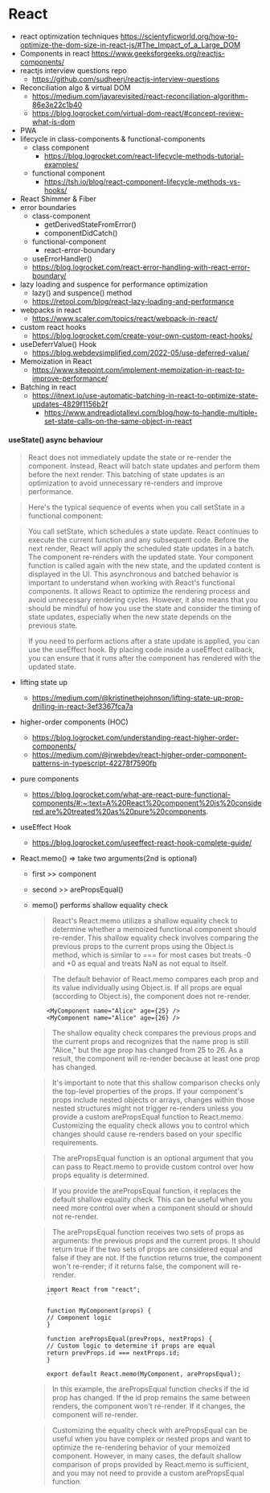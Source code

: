 # React
- react optimization techniques
    https://scientyficworld.org/how-to-optimize-the-dom-size-in-react-js/#The_Impact_of_a_Large_DOM
- Components in react 
  https://www.geeksforgeeks.org/reactjs-components/
- reactjs interview questions repo
  - https://github.com/sudheerj/reactjs-interview-questions
- Reconciliation algo & virtual DOM
  - https://medium.com/javarevisited/react-reconciliation-algorithm-86e3e22c1b40
  - https://blog.logrocket.com/virtual-dom-react/#concept-review-what-is-dom
- PWA
- lifecycle in class-components & functional-components
  - class component
    - https://blog.logrocket.com/react-lifecycle-methods-tutorial-examples/
  - functional component
    - https://tsh.io/blog/react-component-lifecycle-methods-vs-hooks/
- React Shimmer & Fiber
- error boundaries
  - class-component
    - getDerivedStateFromError()
    - componentDidCatch()
  - functional-component
    - react-error-boundary
  - useErrorHandler()
  - https://blog.logrocket.com/react-error-handling-with-react-error-boundary/
- lazy loading and suspence for performance optimization
  - lazy() and suspence() method
  - https://retool.com/blog/react-lazy-loading-and-performance
- webpacks in react
  - https://www.scaler.com/topics/react/webpack-in-react/
- custom react hooks
  - https://blog.logrocket.com/create-your-own-custom-react-hooks/
- useDeferrValue() Hook
  - https://blog.webdevsimplified.com/2022-05/use-deferred-value/
- Memoization in React
  - https://www.sitepoint.com/implement-memoization-in-react-to-improve-performance/
- Batching in react
  - https://itnext.io/use-automatic-batching-in-react-to-optimize-state-updates-4829f1156b2f
    - https://www.andreadiotallevi.com/blog/how-to-handle-multiple-set-state-calls-on-the-same-object-in-react

#### useState() async behaviour

> React does not immediately update the state or re-render the component. Instead, React will batch state updates and perform them before the next render. This batching of state updates is an optimization to avoid unnecessary re-renders and improve performance.

> Here's the typical sequence of events when you call setState in a functional component:

> You call setState, which schedules a state update.
> React continues to execute the current function and any subsequent code.
> Before the next render, React will apply the scheduled state updates in a batch.
> The component re-renders with the updated state.
> Your component function is called again with the new state, and the updated content is displayed in the UI.
> This asynchronous and batched behavior is important to understand when working with React's functional components. It allows React to optimize the rendering process and avoid unnecessary rendering cycles. However, it also means that you should be mindful of how you use the state and consider the timing of state updates, especially when the new state depends on the previous state.

> If you need to perform actions after a state update is applied, you can use the useEffect hook. By placing code inside a useEffect callback, you can ensure that it runs after the component has rendered with the updated state.

- lifting state up
  - https://medium.com/@kristinethejohnson/lifting-state-up-prop-drilling-in-react-3ef3367fca7a
- higher-order components (HOC)
  - https://blog.logrocket.com/understanding-react-higher-order-components/
  - https://medium.com/@jrwebdev/react-higher-order-component-patterns-in-typescript-42278f7590fb
- pure components
  - https://blog.logrocket.com/what-are-react-pure-functional-components/#:~:text=A%20React%20component%20is%20considered,are%20treated%20as%20pure%20components.
- useEffect Hook
  - https://blog.logrocket.com/useeffect-react-hook-complete-guide/
- React.memo() => take two arguments(2nd is optional)

  - first >> component
  - second >> arePropsEqual()
  - memo() performs shallow equality check

    > React's React.memo utilizes a shallow equality check to determine whether a memoized functional component should re-render. This shallow equality check involves comparing the previous props to the current props using the Object.is method, which is similar to === for most cases but treats -0 and +0 as equal and treats NaN as not equal to itself.

    > The default behavior of React.memo compares each prop and its value individually using Object.is. If all props are equal (according to Object.is), the component does not re-render.

    ```
        <MyComponent name="Alice" age={25} />
        <MyComponent name="Alice" age={26} />
    ```

    > The shallow equality check compares the previous props and the current props and recognizes that the name prop is still "Alice," but the age prop has changed from 25 to 26. As a result, the component will re-render because at least one prop has changed.

    > It's important to note that this shallow comparison checks only the top-level properties of the props. If your component's props include nested objects or arrays, changes within those nested structures might not trigger re-renders unless you provide a custom arePropsEqual function to React.memo. Customizing the equality check allows you to control which changes should cause re-renders based on your specific requirements.

    > The arePropsEqual function is an optional argument that you can pass to React.memo to provide custom control over how props equality is determined.

    > If you provide the arePropsEqual function, it replaces the default shallow equality check. This can be useful when you need more control over when a component should or should not re-render.

    > The arePropsEqual function receives two sets of props as arguments: the previous props and the current props. It should return true if the two sets of props are considered equal and false if they are not. If the function returns true, the component won't re-render; if it returns false, the component will re-render.

    ````
        import React from "react";
        ```

        function MyComponent(props) {
        // Component logic
        }

        function arePropsEqual(prevProps, nextProps) {
        // Custom logic to determine if props are equal
        return prevProps.id === nextProps.id;
        }

        export default React.memo(MyComponent, arePropsEqual);

    ````

    > In this example, the arePropsEqual function checks if the id prop has changed. If the id prop remains the same between renders, the component won't re-render. If it changes, the component will re-render.

    > Customizing the equality check with arePropsEqual can be useful when you have complex or nested props and want to optimize the re-rendering behavior of your memoized component. However, in many cases, the default shallow comparison of props provided by React.memo is sufficient, and you may not need to provide a custom arePropsEqual function.
